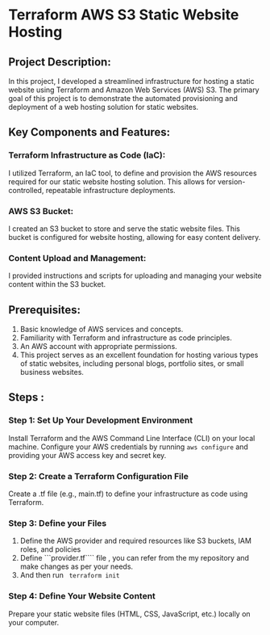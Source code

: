 #  Terraform AWS S3 Static Website Hosting

## Project Description:
In this project, I developed a streamlined infrastructure for hosting a static website using Terraform and Amazon Web Services (AWS) S3. The primary goal of this project is to demonstrate the automated provisioning and deployment of a web hosting solution for static websites.

## Key Components and Features:

### Terraform Infrastructure as Code (IaC):
I utilized Terraform, an IaC tool, to define and provision the AWS resources required for our static website hosting solution. This allows for version-controlled, repeatable infrastructure deployments.

### AWS S3 Bucket:
I created an S3 bucket to store and serve the static website files. This bucket is configured for website hosting, allowing for easy content delivery.

### Content Upload and Management: 
I provided instructions and scripts for uploading and managing your website content within the S3 bucket.

## Prerequisites:

1. Basic knowledge of AWS services and concepts.
2. Familiarity with Terraform and infrastructure as code principles.
3. An AWS account with appropriate permissions.
4. This project serves as an excellent foundation for hosting various types of static websites, including personal blogs, portfolio sites, or small business websites.


## Steps :

### Step 1: Set Up Your Development Environment

Install Terraform and the AWS Command Line Interface (CLI) on your local machine.
Configure your AWS credentials by running ```aws configure``` and providing your AWS access key and secret key.

### Step 2: Create a Terraform Configuration File

Create a .tf file (e.g., main.tf) to define your infrastructure as code using Terraform.

### Step 3: Define your Files

1. Define the AWS provider and required resources like S3 buckets, IAM roles, and policies
2. Define ```provider.tf```` file , you can refer from the my repository and make changes as per your needs.
3. And then run
``` terraform init```
### Step 4: Define Your Website Content

Prepare your static website files (HTML, CSS, JavaScript, etc.) locally on your computer.
